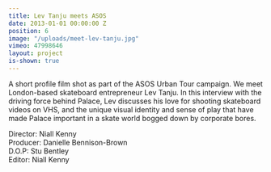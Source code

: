 ```yaml
---
title: Lev Tanju meets ASOS
date: 2013-01-01 00:00:00 Z
position: 6
image: "/uploads/meet-lev-tanju.jpg"
vimeo: 47998646
layout: project
is-shown: true
---
```


A short profile film shot as part of the ASOS Urban Tour campaign. We meet London-based skateboard entrepreneur Lev Tanju. In this interview with the driving force behind Palace, Lev discusses his love for shooting skateboard videos on VHS, and the unique visual identity and sense of play that have made Palace important in a skate world bogged down by corporate bores.

Director: Niall Kenny  
Producer: Danielle Bennison-Brown  
D.O.P: Stu Bentley  
Editor: Niall Kenny  